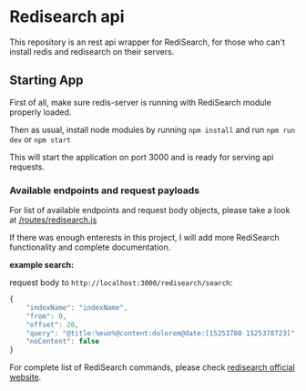 # Redisearch api

This repository is an rest api wrapper for RediSearch, for those who can't install redis and redisearch on their servers.


## Starting App

First of all, make sure redis-server is running with RediSearch module properly loaded. 

Then as usual, install node modules by running `npm install` and run `npm run dev` or `npm start`

This will start the application on port 3000 and is ready for serving api requests.

### Available endpoints and request payloads

For list of available endpoints and request body objects, please take a look at [/routes/redisearch.js](https://github.com/7kmCo/redisearch-koajs-api/blob/dev/routes/redisearch.js)

If there was enough enterests in this project, I will add more RediSearch functionality and complete documentation. 

**example search:**

request body to `http://localhost:3000/redisearch/search`:

```js
{
	"indexName": "indexName",
	"from": 0,
	"offset": 20,
	"query": "@title:%euo%@content:dolorem@date:[15253780 1525378723]",
	"noContent": false
}
```

For complete list of RediSearch commands, please check [redisearch official website](https://oss.redislabs.com/redisearch/Commands.html).